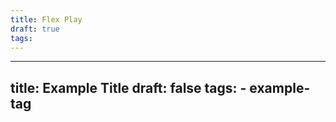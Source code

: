 ```yaml
---
title: Flex Play
draft: true
tags:
---
```

---
title: Example Title
draft: false
tags: - example-tag
---